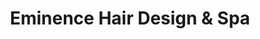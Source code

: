 ---
title: "Eminence Hair Design & Spa"
url: /sebastian/eminence-hair-design-und-spa/
shop: Friseur
---
